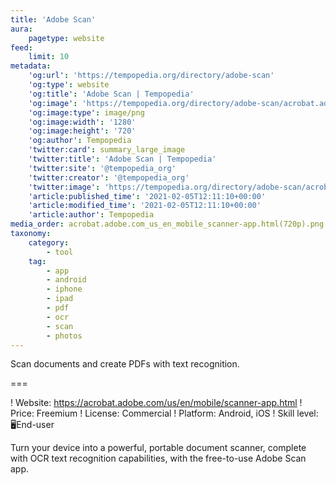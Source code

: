 ```yaml
---
title: 'Adobe Scan'
aura:
    pagetype: website
feed:
    limit: 10
metadata:
    'og:url': 'https://tempopedia.org/directory/adobe-scan'
    'og:type': website
    'og:title': 'Adobe Scan | Tempopedia'
    'og:image': 'https://tempopedia.org/directory/adobe-scan/acrobat.adobe.com_us_en_mobile_scanner-app.html(720p).png'
    'og:image:type': image/png
    'og:image:width': '1280'
    'og:image:height': '720'
    'og:author': Tempopedia
    'twitter:card': summary_large_image
    'twitter:title': 'Adobe Scan | Tempopedia'
    'twitter:site': '@tempopedia_org'
    'twitter:creator': '@tempopedia_org'
    'twitter:image': 'https://tempopedia.org/directory/adobe-scan/acrobat.adobe.com_us_en_mobile_scanner-app.html(720p).png'
    'article:published_time': '2021-02-05T12:11:10+00:00'
    'article:modified_time': '2021-02-05T12:11:10+00:00'
    'article:author': Tempopedia
media_order: acrobat.adobe.com_us_en_mobile_scanner-app.html(720p).png
taxonomy:
    category:
        - tool
    tag:
        - app
        - android
        - iphone
        - ipad
        - pdf
        - ocr
        - scan
        - photos
---
```


Scan documents and create PDFs with text recognition.

===

! Website: https://acrobat.adobe.com/us/en/mobile/scanner-app.html
! Price: Freemium
! License: Commercial
! Platform: Android, iOS
! Skill level: 🖥End-user

Turn your device into a powerful, portable document scanner, complete with OCR text recognition capabilities, with the free-to-use Adobe Scan app.